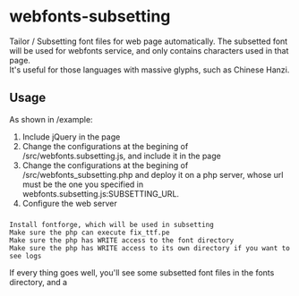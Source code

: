 webfonts-subsetting
===================

Tailor / Subsetting font files for web page automatically. The subsetted font will be used for webfonts service, and only contains characters used in that page.<br/>
It's useful for those languages with massive glyphs, such as Chinese Hanzi.


Usage
-------------------

As shown in /example:<br/>
1. Include jQuery in the page<br/>
2. Change the configurations at the begining of /src/webfonts.subsetting.js, and include it in the page<br/>
3. Change the configurations at the begining of /src/webfonts_subsetting.php and deploy it on a php server, whose url must be the one you specified in webfonts.subsetting.js:SUBSETTING_URL.<br/>
4. Configure the web server
###
    Install fontforge, which will be used in subsetting
    Make sure the php can execute fix_ttf.pe
    Make sure the php has WRITE access to the font directory
    Make sure the php has WRITE access to its own directory if you want to see logs

If every thing goes well, you'll see some subsetted font files in the fonts directory, and a <style> element of font-faces is added at the ending of <head>.<br/>
Or you can check the logs ( fix_ttf.out, mv_ttf.out ) beside webfonts_subsetting.php to find what happened.


Online Examples
-------------------

[Goto online example hosted on Wiki Media Fundation Labs](http://fonttailor.wmflabs.org/webfonts-subsetting)<br />
[Goto example integrated into mediawiki](http://fonttailor.wmflabs.org)<br />
